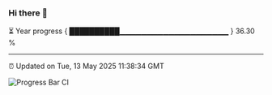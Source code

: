 ### Hi there 👋

⏳ Year progress { ██████████▁▁▁▁▁▁▁▁▁▁▁▁▁▁▁▁▁▁▁▁ } 36.30 %

---

⏰ Updated on Tue, 13 May 2025 11:38:34 GMT

![Progress Bar CI](https://github.com/IshwaranRudhara/GIT-ACTION/workflows/Progress%20Bar%20CI/badge.svg)

